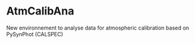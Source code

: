 # AtmCalibAna
New environnement to analyse data for atmospheric calibration based on PySynPhot (CALSPEC)
